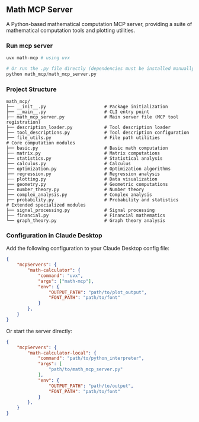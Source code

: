 ## Math MCP Server

A Python-based mathematical computation MCP server, providing a suite of mathematical computation tools and plotting utilities.

### Run mcp server
```Python
uvx math-mcp # using uvx

# Or run the .py file directly (dependencies must be installed manually)
python math_mcp/math_mcp_server.py
```

### Project Structure
```
math_mcp/
├── __init__.py                      # Package initialization
├── __main__.py                      # CLI entry point
├── math_mcp_server.py               # Main server file (MCP tool registration)
├── description_loader.py            # Tool description loader
├── tool_descriptions.py             # Tool description configuration
├── file_utils.py                    # File path utilities
# Core computation modules
├── basic.py                         # Basic math computation
├── matrix.py                        # Matrix computations
├── statistics.py                    # Statistical analysis
├── calculus.py                      # Calculus
├── optimization.py                  # Optimization algorithms
├── regression.py                    # Regression analysis
├── plotting.py                      # Data visualization
├── geometry.py                      # Geometric computations
├── number_theory.py                 # Number theory
├── complex_analysis.py              # Complex analysis
├── probability.py                   # Probability and statistics
# Extended specialized modules
├── signal_processing.py             # Signal processing
├── financial.py                     # Financial mathematics
└── graph_theory.py                  # Graph theory analysis
```

### Configuration in Claude Desktop

Add the following configuration to your Claude Desktop config file:
```json
{
    "mcpServers": {
        "math-calculator": {
            "command": "uvx",
            "args": ["math-mcp"],
            "env": {
                "OUTPUT_PATH": "path/to/plot_output",
                "FONT_PATH": "path/to/font"
            }
        },
    }
}
```

Or start the server directly:
```json
{
    "mcpServers": {
        "math-calculator-local": {
            "command": "path/to/python_interpreter",
            "args": [
                "path/to/math_mcp_server.py"
            ],
            "env": {
                "OUTPUT_PATH": "path/to/output",
                "FONT_PATH": "path/to/font"
            }
        },
    }
}
```